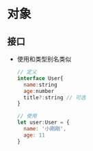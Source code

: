 # 对象

## 接口

  - 使用和类型别名类似

    ```javascript
    // 定义
    interface User{
      name:string
      age:number
      title?:string // 可选
    }

    // 使用
    let user:User = {
      name: '小刚刚',
      age: 11
    }
    ```

